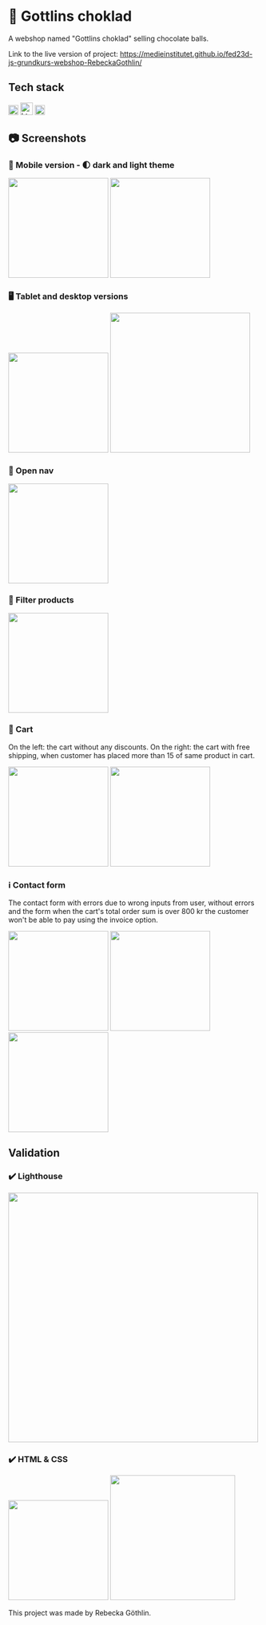 # 🍫 Gottlins choklad 
A webshop named "Gottlins choklad" selling chocolate balls.

Link to the live version of project:
<https://medieinstitutet.github.io/fed23d-js-grundkurs-webshop-RebeckaGothlin/>

## Tech stack

<img src="https://user-images.githubusercontent.com/25181517/192158956-48192682-23d5-4bfc-9dfb-6511ade346bc.png" width="20" alt="Sass"> <img src="https://user-images.githubusercontent.com/25181517/192158954-f88b5814-d510-4564-b285-dff7d6400dad.png" width="25" alt="html5"> <img src="https://user-images.githubusercontent.com/25181517/117447155-6a868a00-af3d-11eb-9cfe-245df15c9f3f.png" width="20" alt="Javascript">

## 📷 Screenshots
### 📱 Mobile version - 🌓 dark and light theme 
<img src="/assets/Screenshots/mobile-full-version.png" width="200"> <img src="/assets/Screenshots/mobile-light-version.png" width="200">

### 🖥️ Tablet and desktop versions
<img src="/assets/Screenshots/tablet-full-version.png" width="200"> <img src="/assets/Screenshots/desktop-full-version.png" width="280">

### 🧭 Open nav
<img src="/assets/Screenshots/open-nav.png" width="200">

### 💄 Filter products 
<img src="/assets/Screenshots/open-filter.png" width="200">

### 🛒 Cart
On the left: the cart without any discounts. On the right: the cart with free shipping, when customer has placed more than 15 of same product in cart.

<img src="/assets/Screenshots/cart.png" width="200"> <img src="/assets/Screenshots/cart-shipping-free.png" width="200">


### ℹ️  Contact form 
The contact form with errors due to wrong inputs from user, without errors and the form when the cart's total order sum is over 800 kr the customer won't be able to pay using the invoice option.

<img src="/assets/Screenshots/contactform-errors.png" width="200"> <img src="/assets/Screenshots/contactform-no-errors.png" width="200"> <img src="/assets/Screenshots/cart-800-no-invoice.png" width="200">


## Validation
### ✔️ Lighthouse 
<img src="/assets/validation-and-lighthouse/lighthouse.png" width="500">

### ✔️ HTML & CSS
<img src="/assets/validation-and-lighthouse/validation-html-js.png" width="200"> <img src="/assets/validation-and-lighthouse/validation-css.png" width="250">

This project was made by Rebecka Göthlin.
